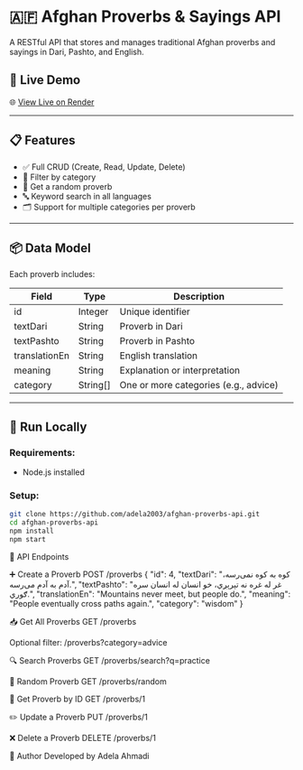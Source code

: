 # 🇦🇫 Afghan Proverbs & Sayings API

A RESTful API that stores and manages traditional Afghan proverbs and sayings in Dari, Pashto, and English.

## 📌 Live Demo

🌐 [View Live on Render](https://afghan-proverbs-api-jlrh.onrender.com)

---

## 📋 Features

- ✅ Full CRUD (Create, Read, Update, Delete)
- 🔎 Filter by category
- 🔁 Get a random proverb
- 🔤 Keyword search in all languages
- 🗂️ Support for multiple categories per proverb

---

## 📦 Data Model

Each proverb includes:

| Field         | Type     | Description                           |
| ------------- | -------- | ------------------------------------- |
| id            | Integer  | Unique identifier                     |
| textDari      | String   | Proverb in Dari                       |
| textPashto    | String   | Proverb in Pashto                     |
| translationEn | String   | English translation                   |
| meaning       | String   | Explanation or interpretation         |
| category      | String[] | One or more categories (e.g., advice) |

---

## 🚀 Run Locally

### Requirements:

- Node.js installed

### Setup:

```bash
git clone https://github.com/adela2003/afghan-proverbs-api.git
cd afghan-proverbs-api
npm install
npm start
```

📡 API Endpoints

➕ Create a Proverb
POST /proverbs
{
"id": 4,
"textDari": "کوه به کوه نمی‌رسه، آدم به آدم می‌رسه.",
"textPashto": "غر له غره نه تېرېږي، خو انسان له انسان سره ګوري.",
"translationEn": "Mountains never meet, but people do.",
"meaning": "People eventually cross paths again.",
"category": "wisdom"
}

📥 Get All Proverbs
GET /proverbs

Optional filter:
/proverbs?category=advice

🔍 Search Proverbs
GET /proverbs/search?q=practice

🔁 Random Proverb
GET /proverbs/random

📄 Get Proverb by ID
GET /proverbs/1

✏️ Update a Proverb
PUT /proverbs/1

❌ Delete a Proverb
DELETE /proverbs/1

👤 Author
Developed by Adela Ahmadi
